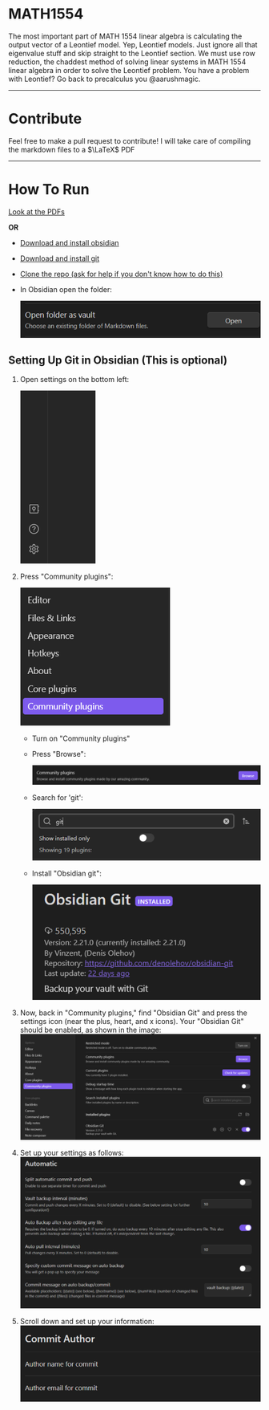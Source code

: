 # MATH1554


The most important part of MATH 1554 linear algebra is calculating the output vector of a Leontief model. Yep, Leontief models. Just ignore all that eigenvalue stuff and skip straight to the Leontief section. We must use row reduction, the chaddest method of solving linear systems in MATH 1554 linear algebra in order to solve the Leontief problem. You have a problem with Leontief? Go back to precalculus you @aarushmagic.

***
# Contribute

Feel free to make a pull request to contribute! I will take care of compiling the markdown files to a $\LaTeX$ PDF 

***
# How To Run
[Look at the PDFs](./pdf/)

**OR**

- [Download and install obsidian](https://obsidian.md/download) 
- [Download and install git](https://git-scm.com/downloads) 
- [Clone the repo (ask for help if you don't know how to do this)](https://youtu.be/Vz0z7cS4H44?si=tcIEy3i_U2F2gMdS&t=90)
- In Obsidian open the folder:
  
  ![](README%20pics/Pasted%20image%2020230822122443.png)
## Setting Up Git in Obsidian (This is optional)

1. Open settings on the bottom left:

   ![](README%20pics/Pasted%20image%2020230822122625.png)

2. Press "Community plugins":

   ![](README%20pics/Pasted%20image%2020230822122702.png)

   - Turn on "Community plugins"
   - Press "Browse":
   
     ![](README%20pics/Pasted%20image%2020230822122836.png)

   - Search for 'git':
   
     ![](README%20pics/Pasted%20image%2020230822123022.png)

   - Install "Obsidian git":
   
     ![](README%20pics/Pasted%20image%2020230822123102.png)

3. Now, back in "Community plugins," find "Obsidian Git" and press the settings icon (near the plus, heart, and x icons). Your "Obsidian Git" should be enabled, as shown in the image:
   ![](README%20pics/Pasted%20image%2020230822123207.png)

4. Set up your settings as follows:
   ![](README%20pics/Pasted%20image%2020230822123447.png)

5. Scroll down and set up your information:
   ![](README%20pics/Pasted%20image%2020230822123530.png)

